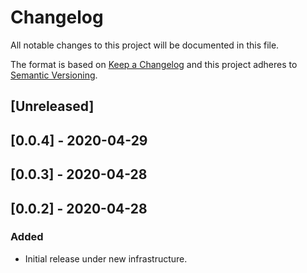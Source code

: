 # Changelog

All notable changes to this project will be documented in this file.

The format is based on [Keep a Changelog](http://keepachangelog.com/en/1.0.0/)
and this project adheres to [Semantic Versioning](http://semver.org/spec/v2.0.0.html).

## [Unreleased]

## [0.0.4] - 2020-04-29

## [0.0.3] - 2020-04-28

## [0.0.2] - 2020-04-28

### Added
  - Initial release under new infrastructure.
